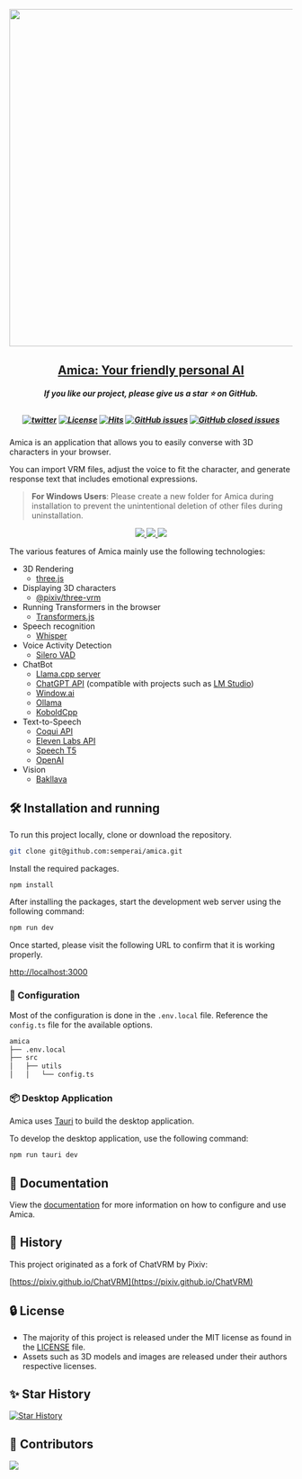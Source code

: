 <p align="center">
    <img src="https://amica.arbius.ai/ogp.png" width="600" style="margin-bottom: 0.2;"/>
</p>

<h2 align="center"><a href="https://amica.arbius.ai">Amica: Your friendly personal AI</a></h2>


<h5 align="center"> If you like our project, please give us a star ⭐ on GitHub.</h2>


<h5 align="center">

[![twitter](https://img.shields.io/badge/Twitter%20-black)](https://twitter.com/arbius_ai)
[![License](https://img.shields.io/github/license/semperai/amica)](https://github.com/semperai/amica/blob/main/LICENSE)
[![Hits](https://hits.seeyoufarm.com/api/count/incr/badge.svg?url=https%3A%2F%2Fgithub.com%2Fsemperai%2Famica&count_bg=%2379C83D&title_bg=%23555555&icon=&icon_color=%23E7E7E7&title=hits&edge_flat=false)](https://hits.seeyoufarm.com)
[![GitHub issues](https://img.shields.io/github/issues/semperai/amica?color=critical&label=Issues)](https://github.com/semperai/amica/issues?q=is%3Aopen+is%3Aissue)
[![GitHub closed issues](https://img.shields.io/github/issues-closed/semperai/amica?color=success&label=Issues)](https://github.com/semperai/amica/issues?q=is%3Aissue+is%3Aclosed)

</h5>

Amica is an application that allows you to easily converse with 3D characters in your browser.

You can import VRM files, adjust the voice to fit the character, and generate response text that includes emotional expressions.

> **For Windows Users**: Please create a new folder for Amica during installation to prevent the unintentional deletion of other files during uninstallation.

<p align="center">
  <a href="https://github.com/semperai/amica/releases/latest">
    <img src="https://img.shields.io/badge/Download%20for%20Windows%20-black?style=for-the-badge&logo=windows" />
  </a>
  <a href="https://github.com/semperai/amica/releases/latest">
    <img src="https://img.shields.io/badge/Download%20for%20Mac%20-black?style=for-the-badge&logo=apple" />
  </a>
  <a href="https://github.com/semperai/amica/releases/latest">
    <img src="https://img.shields.io/badge/Download%20for%20Linux%20-black?style=for-the-badge&logo=linux" />
  </a>
</p>

The various features of Amica mainly use the following technologies:

- 3D Rendering
  - [three.js](https://threejs.org/)
- Displaying 3D characters
  - [@pixiv/three-vrm](https://github.com/pixiv/three-vrm)
- Running Transformers in the browser
  - [Transformers.js](https://huggingface.co/docs/transformers.js/index)
- Speech recognition
  - [Whisper](https://openai.com/research/whisper)
- Voice Activity Detection
  - [Silero VAD](https://github.com/ricky0123/vad/)
- ChatBot
  - [Llama.cpp server](https://github.com/ggerganov/llama.cpp)
  - [ChatGPT API](https://platform.openai.com/docs/api-reference/chat) (compatible with projects such as [LM Studio](https://lmstudio.ai/))
  - [Window.ai](https://windowai.io/)
  - [Ollama](https://ollama.ai)
  - [KoboldCpp](https://github.com/LostRuins/koboldcpp)
- Text-to-Speech
  - [Coqui API](https://coqui.ai/)
  - [Eleven Labs API](https://elevenlabs.io/)
  - [Speech T5](https://huggingface.co/microsoft/speecht5_tts)
  - [OpenAI](https://platform.openai.com/docs/guides/text-to-speech)
- Vision
  - [Bakllava](https://github.com/SkunkworksAI/BakLLaVA)

## 🛠️ Installation and running

To run this project locally, clone or download the repository.

```bash
git clone git@github.com:semperai/amica.git
```

Install the required packages.

```bash
npm install
```

After installing the packages, start the development web server using the following command:

```bash
npm run dev
```

Once started, please visit the following URL to confirm that it is working properly.

[http://localhost:3000](http://localhost:3000)

### 📝 Configuration

Most of the configuration is done in the `.env.local` file. Reference the `config.ts` file for the available options.

```bash
amica
├── .env.local
├── src
│   ├── utils
│   │   └── config.ts
```

### 📦 Desktop Application

Amica uses [Tauri](https://tauri.app/) to build the desktop application.

To develop the desktop application, use the following command:

```bash
npm run tauri dev
```

## 📖 Documentation

View the [documentation](https://docs.heyamica.com) for more information on how to configure and use Amica.

## 📜 History

This project originated as a fork of ChatVRM by Pixiv:

[https://pixiv.github.io/ChatVRM](https://pixiv.github.io/ChatVRM)

## 🔒 License
* The majority of this project is released under the MIT license as found in the [LICENSE](https://github.com/semperai/amica/blob/master/LICENSE) file.
* Assets such as 3D models and images are released under their authors respective licenses.


## ✨ Star History
[![Star History](https://api.star-history.com/svg?repos=semperai/amica&type=Date)](https://star-history.com/#semperai/amica&Date)

## 🤗 Contributors

<a href="https://github.com/semperai/amica/graphs/contributors">
  <img src="https://contrib.rocks/image?repo=semperai/amica" />
</a>
